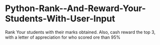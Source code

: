 # Python-Rank--And-Reward-Your-Students-With-User-Input
Rank Your students with their marks obtained. Also, cash reward the top 3, with a letter of appreciation for who scored  ore than 95% 
